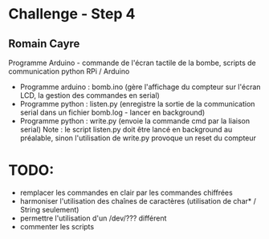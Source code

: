 # Challenge - Step 4
## Romain Cayre
Programme Arduino - commande de l'écran tactile de la bombe, scripts de communication python RPi / Arduino

- Programme arduino : bomb.ino (gère l'affichage du compteur sur l'écran LCD, la gestion des commandes en serial)
- Programme python : listen.py (enregistre la sortie de la communication serial dans un fichier bomb.log - lancer en background)
- Programme python : write.py <cmd> (envoie la commande cmd par la liaison serial)
Note : le script listen.py doit être lancé en background au préalable, sinon l'utilisation de write.py provoque un reset du compteur


# TODO:
* remplacer les commandes en clair par les commandes chiffrées
* harmoniser l'utilisation des chaînes de caractères (utilisation de char\* / String seulement)
* permettre l'utilisation d'un /dev/??? différent
* commenter les scripts
